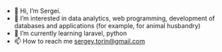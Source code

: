 - 👋 Hi, I’m Sergei.
- 👀 I’m interested in data analytics, web programming, development of databases and applications (for example, for animal husbandry)
- 🌱 I’m currently learning laravel, python
- 📫 How to reach me sergey.torin@gmail.com
